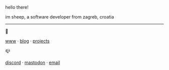 hello there!

im sheep, a software developer from zagreb, croatia

---

🔗

[www](https://sheepdev.xyz)  ·   [blog](https://sheepdev.xyz/posts/)  ·  [projects](https://github.com/sheeepdev?tab=repositories&type=source)

📪

[discord](https://discord.com/users/429303151598895106)  ·   [mastodon](https://fosstodon.org/@sheepdev)   ·   [email](mailto:sheep@sheepdev.xyz)
